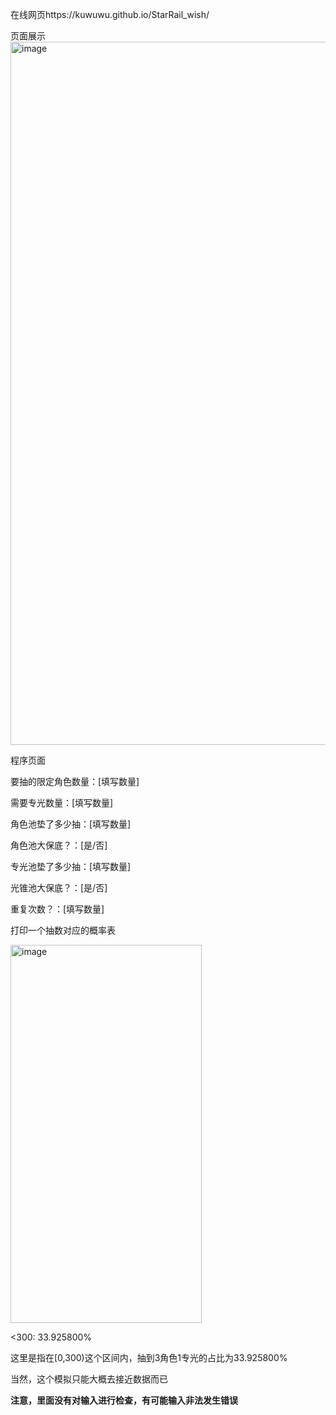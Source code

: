 在线网页https://kuwuwu.github.io/StarRail_wish/  

页面展示  
<img width="807" height="1125" alt="image" src="https://github.com/user-attachments/assets/8dabc4b4-fc40-4887-aae7-8a1b063b79de" />

程序页面

要抽的限定角色数量：[填写数量]

需要专光数量：[填写数量]

角色池垫了多少抽：[填写数量]

角色池大保底？：[是/否]

专光池垫了多少抽：[填写数量]

光锥池大保底？：[是/否]

重复次数？：[填写数量]

打印一个抽数对应的概率表

<img width="306" height="605" alt="image" src="https://github.com/user-attachments/assets/46cf72cf-2ea3-481b-b403-719d78681edb" />

<300: 33.925800%  

这里是指在[0,300)这个区间内，抽到3角色1专光的占比为33.925800%

当然，这个模拟只能大概去接近数据而已

**注意，里面没有对输入进行检查，有可能输入非法发生错误**
